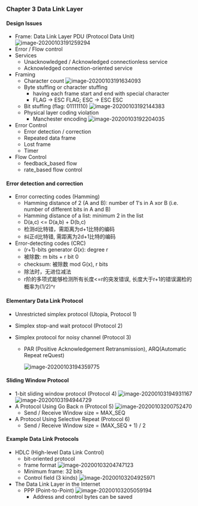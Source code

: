 ### Chapter 3  Data Link Layer

#### Design Issues

* Frame: Data Link Layer PDU (Protocol Data Unit)
  ![image-20200103191259294](assets/image-20200103191259294.png)
* Error / Flow control
* Services
  * Unacknowledged / Acknowledged connectionless service
  * Acknowledged connection-oriented service
* Framing
  * Character count
    ![image-20200103191634093](assets/image-20200103191634093.png)
  * Byte stuffing or character stuffing
    * having each frame start and end with special character
    * FLAG -> ESC FLAG; ESC -> ESC ESC
  * Bit stuffing (flag: 01111110)
    ![image-20200103192144383](assets/image-20200103192144383.png)
  * Physical layer coding violation
    * Manchester encoding
      ![image-20200103192204035](assets/image-20200103192204035.png)
* Error Control
  * Error detection / correction
  * Repeated data frame
  * Lost frame
  * Timer
* Flow Control
  * feedback_based flow 
  * rate_based flow control

#### Error detection and correction

* Error correcting codes (Hamming)
  * Hamming distance of 2 (A and B): number of 1's in A xor B (i.e. number of different bits in A and B)
  * Hamming distance of a list: minimum 2 in the list
  * D(a,c) <= D(a,b) + D(b,c)
  * 检测d比特错，需距离为d+1比特的编码
  * 纠正d比特错, 需距离为2d+1比特的编码
* Error-detecting codes (CRC)
  * (r+1)-bits generator $G(x)$: degree r
  * 被除数: m bits + r bit 0
  * checksum: 被除数 mod G(x), r bits
  * 除法时，无进位减法
  * r阶的多项式能够检测所有长度<=r的突发错误, 长度大于r+1的错误漏检的 概率为(1/2)^r

#### Elementary Data Link Protocol

* Unrestricted simplex protocol (Utopia, Protocol 1)

* Simplex stop-and wait protocol (Protocol 2)

* Simplex protocol for noisy channel (Protocol 3)

  * PAR (Positive Acknowledgement Retransmission), ARQ(Automatic Repeat reQuest)

    ![image-20200103194359775](assets/image-20200103194359775.png)

#### Sliding Window Protocol

* 1-bit sliding window protocol (Protocol 4)
  ![image-20200103194931167](assets/image-20200103194931167.png)
  ![image-20200103194944729](assets/image-20200103194944729.png)
* A Protocol Using Go Back n (Protocol 5)
  ![image-20200103200752470](assets/image-20200103200752470.png)
  * Send / Receive Window size = MAX_SEQ
* A Protocol Using Selective Repeat (Protocol 6)
  * Send / Receive Window size = (MAX_SEQ + 1) / 2

#### Example Data Link Protocols

* HDLC (High-level Data Link Control)
  * bit-oriented protocol
  * frame format
    ![image-20200103204747123](assets/image-20200103204747123.png)
  * Minimum frame: 32 bits
  * Control field (3 kinds)
    ![image-20200103204925971](assets/image-20200103204925971.png)
* The Data Link Layer in the Internet
  * PPP (Point-to-Point)
    ![image-20200103205059194](assets/image-20200103205059194.png)
    * Address and control bytes can be saved

